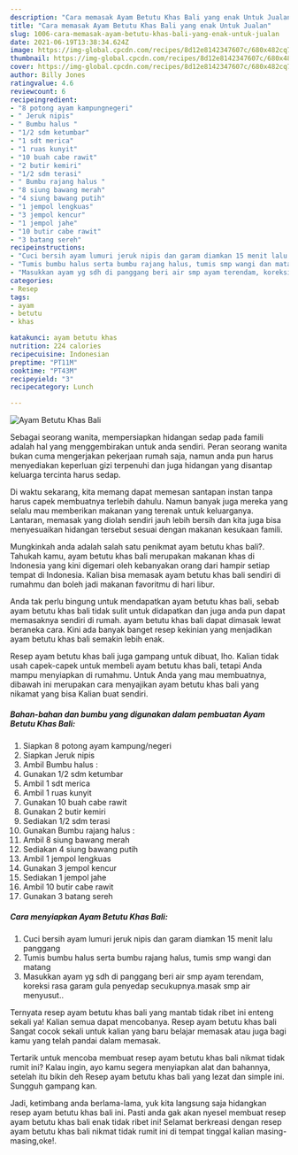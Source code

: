 ```yaml
---
description: "Cara memasak Ayam Betutu Khas Bali yang enak Untuk Jualan"
title: "Cara memasak Ayam Betutu Khas Bali yang enak Untuk Jualan"
slug: 1006-cara-memasak-ayam-betutu-khas-bali-yang-enak-untuk-jualan
date: 2021-06-19T13:38:34.624Z
image: https://img-global.cpcdn.com/recipes/8d12e8142347607c/680x482cq70/ayam-betutu-khas-bali-foto-resep-utama.jpg
thumbnail: https://img-global.cpcdn.com/recipes/8d12e8142347607c/680x482cq70/ayam-betutu-khas-bali-foto-resep-utama.jpg
cover: https://img-global.cpcdn.com/recipes/8d12e8142347607c/680x482cq70/ayam-betutu-khas-bali-foto-resep-utama.jpg
author: Billy Jones
ratingvalue: 4.6
reviewcount: 6
recipeingredient:
- "8 potong ayam kampungnegeri"
- " Jeruk nipis"
- " Bumbu halus "
- "1/2 sdm ketumbar"
- "1 sdt merica"
- "1 ruas kunyit"
- "10 buah cabe rawit"
- "2 butir kemiri"
- "1/2 sdm terasi"
- " Bumbu rajang halus "
- "8 siung bawang merah"
- "4 siung bawang putih"
- "1 jempol lengkuas"
- "3 jempol kencur"
- "1 jempol jahe"
- "10 butir cabe rawit"
- "3 batang sereh"
recipeinstructions:
- "Cuci bersih ayam lumuri jeruk nipis dan garam diamkan 15 menit lalu panggang"
- "Tumis bumbu halus serta bumbu rajang halus, tumis smp wangi dan matang"
- "Masukkan ayam yg sdh di panggang beri air smp ayam terendam, koreksi rasa garam gula penyedap secukupnya.masak smp air menyusut.."
categories:
- Resep
tags:
- ayam
- betutu
- khas

katakunci: ayam betutu khas 
nutrition: 224 calories
recipecuisine: Indonesian
preptime: "PT11M"
cooktime: "PT43M"
recipeyield: "3"
recipecategory: Lunch

---
```



![Ayam Betutu Khas Bali](https://img-global.cpcdn.com/recipes/8d12e8142347607c/680x482cq70/ayam-betutu-khas-bali-foto-resep-utama.jpg)

Sebagai seorang wanita, mempersiapkan hidangan sedap pada famili adalah hal yang menggembirakan untuk anda sendiri. Peran seorang  wanita bukan cuma mengerjakan pekerjaan rumah saja, namun anda pun harus menyediakan keperluan gizi terpenuhi dan juga hidangan yang disantap keluarga tercinta harus sedap.

Di waktu  sekarang, kita memang dapat memesan santapan instan tanpa harus capek membuatnya terlebih dahulu. Namun banyak juga mereka yang selalu mau memberikan makanan yang terenak untuk keluarganya. Lantaran, memasak yang diolah sendiri jauh lebih bersih dan kita juga bisa menyesuaikan hidangan tersebut sesuai dengan makanan kesukaan famili. 



Mungkinkah anda adalah salah satu penikmat ayam betutu khas bali?. Tahukah kamu, ayam betutu khas bali merupakan makanan khas di Indonesia yang kini digemari oleh kebanyakan orang dari hampir setiap tempat di Indonesia. Kalian bisa memasak ayam betutu khas bali sendiri di rumahmu dan boleh jadi makanan favoritmu di hari libur.

Anda tak perlu bingung untuk mendapatkan ayam betutu khas bali, sebab ayam betutu khas bali tidak sulit untuk didapatkan dan juga anda pun dapat memasaknya sendiri di rumah. ayam betutu khas bali dapat dimasak lewat beraneka cara. Kini ada banyak banget resep kekinian yang menjadikan ayam betutu khas bali semakin lebih enak.

Resep ayam betutu khas bali juga gampang untuk dibuat, lho. Kalian tidak usah capek-capek untuk membeli ayam betutu khas bali, tetapi Anda mampu menyiapkan di rumahmu. Untuk Anda yang mau membuatnya, dibawah ini merupakan cara menyajikan ayam betutu khas bali yang nikamat yang bisa Kalian buat sendiri.

<!--inarticleads1-->

##### Bahan-bahan dan bumbu yang digunakan dalam pembuatan Ayam Betutu Khas Bali:

1. Siapkan 8 potong ayam kampung/negeri
1. Siapkan  Jeruk nipis
1. Ambil  Bumbu halus :
1. Gunakan 1/2 sdm ketumbar
1. Ambil 1 sdt merica
1. Ambil 1 ruas kunyit
1. Gunakan 10 buah cabe rawit
1. Gunakan 2 butir kemiri
1. Sediakan 1/2 sdm terasi
1. Gunakan  Bumbu rajang halus :
1. Ambil 8 siung bawang merah
1. Sediakan 4 siung bawang putih
1. Ambil 1 jempol lengkuas
1. Gunakan 3 jempol kencur
1. Sediakan 1 jempol jahe
1. Ambil 10 butir cabe rawit
1. Gunakan 3 batang sereh




<!--inarticleads2-->

##### Cara menyiapkan Ayam Betutu Khas Bali:

1. Cuci bersih ayam lumuri jeruk nipis dan garam diamkan 15 menit lalu panggang
1. Tumis bumbu halus serta bumbu rajang halus, tumis smp wangi dan matang
1. Masukkan ayam yg sdh di panggang beri air smp ayam terendam, koreksi rasa garam gula penyedap secukupnya.masak smp air menyusut..




Ternyata resep ayam betutu khas bali yang mantab tidak ribet ini enteng sekali ya! Kalian semua dapat mencobanya. Resep ayam betutu khas bali Sangat cocok sekali untuk kalian yang baru belajar memasak atau juga bagi kamu yang telah pandai dalam memasak.

Tertarik untuk mencoba membuat resep ayam betutu khas bali nikmat tidak rumit ini? Kalau ingin, ayo kamu segera menyiapkan alat dan bahannya, setelah itu bikin deh Resep ayam betutu khas bali yang lezat dan simple ini. Sungguh gampang kan. 

Jadi, ketimbang anda berlama-lama, yuk kita langsung saja hidangkan resep ayam betutu khas bali ini. Pasti anda gak akan nyesel membuat resep ayam betutu khas bali enak tidak ribet ini! Selamat berkreasi dengan resep ayam betutu khas bali nikmat tidak rumit ini di tempat tinggal kalian masing-masing,oke!.

